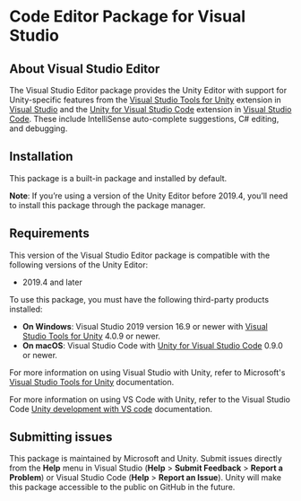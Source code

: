 # Code Editor Package for Visual Studio

## About Visual Studio Editor

The Visual Studio Editor package provides the Unity Editor with support for Unity-specific features from the [Visual Studio Tools for Unity](https://docs.microsoft.com/en-us/visualstudio/gamedev/unity/get-started/visual-studio-tools-for-unity) extension in [Visual Studio](https://visualstudio.microsoft.com/) and the [Unity for Visual Studio Code](https://marketplace.visualstudio.com/items?itemName=visualstudiotoolsforunity.vstuc) extension in [Visual Studio Code](https://code.visualstudio.com/). These include IntelliSense auto-complete suggestions, C# editing, and debugging.

## Installation

This package is a built-in package and installed by default.

**Note**: If you’re using a version of the Unity Editor before 2019.4, you’ll need to install this package through the package manager.

## Requirements

This version of the Visual Studio Editor package is compatible with the following versions of the Unity Editor:

* 2019.4 and later

To use this package, you must have the following third-party products installed:

* **On Windows**: Visual Studio 2019 version 16.9 or newer with [Visual Studio Tools for Unity](https://docs.microsoft.com/en-us/visualstudio/gamedev/unity/get-started/visual-studio-tools-for-unity) 4.0.9 or newer.
* **On macOS**: Visual Studio Code with [Unity for Visual Studio Code](https://marketplace.visualstudio.com/items?itemName=visualstudiotoolsforunity.vstuc) 0.9.0 or newer.

For more information on using Visual Studio with Unity, refer to Microsoft's [Visual Studio Tools for Unity](https://docs.microsoft.com/en-us/visualstudio/gamedev/unity/get-started/visual-studio-tools-for-unity) documentation.

For more information on using VS Code with Unity, refer to the Visual Studio Code [Unity development with VS code](https://code.visualstudio.com/docs/other/unity) documentation.

## Submitting issues

This package is maintained by Microsoft and Unity. Submit issues directly from the **Help** menu in Visual Studio (**Help** > **Submit Feedback** > **Report a Problem**) or Visual Studio Code (**Help** > **Report an Issue**). Unity will make this package accessible to the public on GitHub in the future.
